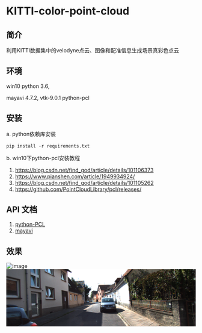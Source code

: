 # KITTI-color-point-cloud
## 简介
利用KITTI数据集中的velodyne点云、图像和配准信息生成场景真彩色点云

## 环境

win10 python 3.6, 

mayavi 4.7.2, vtk-9.0.1 python-pcl

## 安装

a. python依赖库安装
```
pip install -r requirements.txt
```
b. win10下python-pcl安装教程
1. https://blog.csdn.net/find_god/article/details/101106373
2. https://www.pianshen.com/article/1949934924/
3. https://blog.csdn.net/find_god/article/details/101105262
4. https://github.com/PointCloudLibrary/pcl/releases/
## API 文档
1. [python-PCL](https://python-pcl-fork.readthedocs.io/en/latest/)
2. [mayavi](https://mayavi.readthedocs.io/en/latest/mlab.html)

## 效果
![image](./result/color_pc.png)
![image](./result/000003.png)



